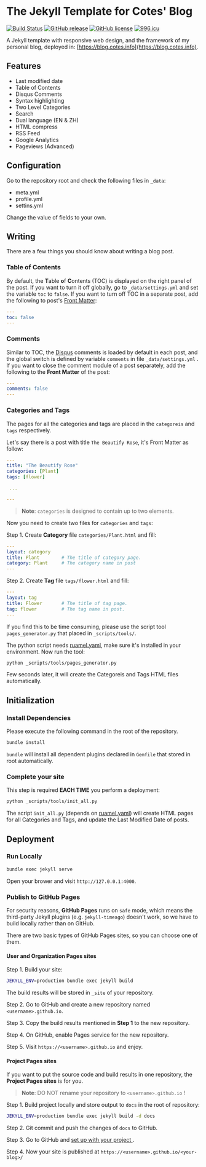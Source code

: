 # The Jekyll Template for Cotes' Blog

[![Build Status](https://travis-ci.org/cotes2020/cotes-blog.svg?branch=master)](https://travis-ci.org/cotes2020/cotes-blog)
[![GitHub release](https://img.shields.io/github/release/cotes2020/cotes-blog.svg)](https://github.com/cotes2020/cotes-blog/releases)
[![GitHub license](https://img.shields.io/github/license/cotes2020/cotes-blog.svg)](https://github.com/cotes2020/cotes-blog/blob/master/LICENSE)
[![996.icu](https://img.shields.io/badge/link-996.icu-red.svg)](https://996.icu)

A Jekyll template with responsive web design, and the framework of my personal blog, deployed in: [https://blog.cotes.info](https://blog.cotes.info).

## Features

* Last modified date
* Table of Contents
* Disqus Comments
* Syntax highlighting
* Two Level Categories
* Search
* Dual language (EN & ZH)
* HTML compress
* RSS Feed
* Google Analytics
* Pageviews (Advanced)

## Configuration

Go to the repository root and check the following files in `_data`:

* meta.yml
* profile.yml
* settins.yml

Change the value of fields to your own.


## Writing

There are a few things you should know about writing a blog post.

### Table of Contents

By default, the **T**able **o**f **C**ontents (TOC) is displayed on the right panel of the post. If you want to turn it off globally, go to `_data/settings.yml` and set the variable `toc` to `false`. If you want to turn off TOC in a separate post, add the following to post's [Front Matter](https://jekyllrb.com/docs/front-matter/):

```yaml
---
toc: false
---
```


### Comments

Similar to TOC, the [Disqus](https://disqus.com/) comments is loaded by default in each post, and the global switch is defined by variable `comments` in file `_data/settings.yml` . If you want to close the comment module of a post separately, add the following to the **Front Matter** of the post:

```yaml
---
comments: false
---
```


### Categories and Tags

The pages for all the categories and tags are placed in the `categoreis` and `tags` respectively.

Let's say there is a post with title `The Beautify Rose`, it's Front Matter as follow:

```yaml
---
title: "The Beautify Rose"
categories: [Plant]
tags: [flower]

 ...

---
```

> **Note**: `categories` is designed to contain up to two elements.

Now you need to create two files for `categories` and `tags`:

Step 1. Create **Category** file `categories/Plant.html` and fill:

```yaml
---
layout: category
title: Plant        # The title of category page.
category: Plant     # The category name in post
---
```

Step 2. Create **Tag** file `tags/flower.html` and fill:

```yaml
---
layout: tag
title: Flower       # The title of tag page.
tag: flower         # The tag name in post.
---
```

If you find this to be time consuming, please use the script tool `pages_generator.py` that placed in `_scripts/tools/`.

The python script needs [ruamel.yaml](https://pypi.org/project/ruamel.yaml/), make sure it's installed in your environment. Now run the tool:

```bash
python _scripts/tools/pages_generator.py
```

Few seconds later, it will create the Categoreis and Tags HTML files automatically.

## Initialization

### Install Dependencies

Please execute the following command in the root of the repository.

```bash
bundle install
```

`bundle` will install all dependent plugins declared in `Gemfile` that stored in root automatically.

### Complete your site

This step is required **EACH TIME** you perform a deployment:

```bash
python _scripts/tools/init_all.py
```

The script `init_all.py` (depends on [ruamel.yaml](https://pypi.org/project/ruamel.yaml/)) will create HTML pages for all Categories and Tags, and update the Last Modified Date of posts.


## Deployment

### Run Locally

```bash
bundle exec jekyll serve
```

Open your brower and visit `http://127.0.0.1:4000`.

### Publish to GitHub Pages

For security reasons, **GitHub Pages** runs on `safe` mode, which means the third-party Jekyll plugins (e.g. `jekyll-timeago`) doesn't work, so we have to build locally rather than on GitHub.

There are two basic types of GitHub Pages sites, so you can choose one of them.

#### User and Organization Pages sites


Step 1. Build your site:

```bash
JEKYLL_ENV=production bundle exec jekyll build
```
The build results will be stored in `_site` of your repository.

Step 2. Go to GitHub and create a new repository named `<username>.github.io`.

Step 3. Copy the build results mentioned in **Step 1** to the new repository.

Step 4. On GitHub, enable Pages service for the new repository.

Step 5. Visit `https://<username>.github.io` and enjoy.

#### Project Pages sites

If you want to put the source code and build results in one repository, the **Project Pages sites** is for you.

> **Note**: DO NOT rename your repository to `<username>.github.io` !

Step 1. Build project locally and store output to `docs` in the root of repository:

```bash
JEKYLL_ENV=production bundle exec jekyll build -d docs
```

Step 2. Git commit and push the changes of `docs` to GitHub.

Step 3. Go to GitHub and [set up with your project
](https://help.github.com/en/articles/configuring-a-publishing-source-for-github-pages#publishing-your-github-pages-site-from-a-docs-folder-on-your-master-branch).

Step 4. Now your site is published at `https://<username>.github.io/<your-blog>/`

